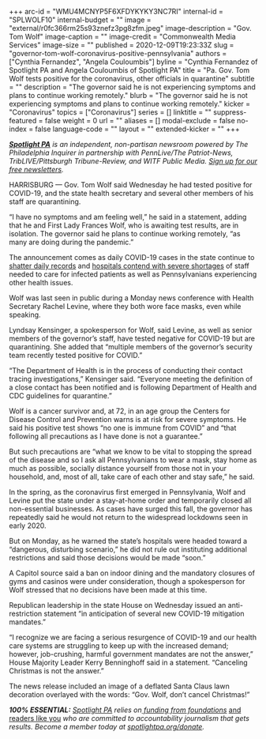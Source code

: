 +++
arc-id = "WMU4MCNYP5F6XFDYKYKY3NC7RI"
internal-id = "SPLWOLF10"
internal-budget = ""
image = "external/r0fc366rm25s93znefz3pg8zfm.jpeg"
image-description = "Gov. Tom Wolf"
image-caption = ""
image-credit = "Commonwealth Media Services"
image-size = ""
published = 2020-12-09T19:23:33Z
slug = "governor-tom-wolf-coronavirus-positive-pennsylvania"
authors = ["Cynthia Fernandez", "Angela Couloumbis"]
byline = "Cynthia Fernandez of Spotlight PA and Angela Couloumbis of Spotlight PA"
title = "Pa. Gov. Tom Wolf tests positive for the coronavirus, other officials in quarantine"
subtitle = ""
description = "The governor said he is not experiencing symptoms and plans to continue working remotely."
blurb = "The governor said he is not experiencing symptoms and plans to continue working remotely."
kicker = "Coronavirus"
topics = ["Coronavirus"]
series = []
linktitle = ""
suppress-featured = false
weight = 0
url = ""
aliases = []
modal-exclude = false
no-index = false
language-code = ""
layout = ""
extended-kicker = ""
+++

<a href="https://www.spotlightpa.org/"><i><b>Spotlight PA</b></i></a><i> is an independent, non-partisan newsroom powered by The Philadelphia Inquirer in partnership with PennLive/The Patriot-News, TribLIVE/Pittsburgh Tribune-Review, and WITF Public Media. </i><a href="https://www.spotlightpa.org/newsletters"><i>Sign up for our free newsletters</i></a><i>.</i>

HARRISBURG — Gov. Tom Wolf said Wednesday he had tested positive for COVID-19, and the state health secretary and several other members of his staff are quarantining.

“I have no symptoms and am feeling well,” he said in a statement, adding that he and First Lady Frances Wolf, who is awaiting test results, are in isolation. The governor said he plans to continue working remotely, “as many are doing during the pandemic.”

The announcement comes as daily COVID-19 cases in the state continue to <a href="https://www.spotlightpa.org/news/2020/03/pa-coronavirus-updates-cases-map-live-tracker/">shatter daily records</a> and <a href="https://www.spotlightpa.org/news/2020/12/pennsylvania-hospitals-coronavirus-staffing-shortages/">hospitals contend with severe shortages</a> of staff needed to care for infected patients as well as Pennsylvanians experiencing other health issues.

<script src="https://www.spotlightpa.org/embed.js" async></script><div data-spl-embed-version="1" data-spl-src="https://www.spotlightpa.org/embeds/newsletter/"></div>

Wolf was last seen in public during a Monday news conference with Health Secretary Rachel Levine, where they both wore face masks, even while speaking.

Lyndsay Kensinger, a spokesperson for Wolf, said Levine, as well as senior members of the governor’s staff, have tested negative for COVID-19 but are quarantining. She added that “multiple members of the governor’s security team recently tested positive for COVID.”

“The Department of Health is in the process of conducting their contact tracing investigations,” Kensinger said. “Everyone meeting the definition of a close contact has been notified and is following Department of Health and CDC guidelines for quarantine.”

Wolf is a cancer survivor and, at 72, in an age group the Centers for Disease Control and Prevention warns is at risk for severe symptoms. He said his positive test shows “no one is immune from COVID” and “that following all precautions as I have done is not a guarantee.”

But such precautions are “what we know to be vital to stopping the spread of the disease and so I ask all Pennsylvanians to wear a mask, stay home as much as possible, socially distance yourself from those not in your household, and, most of all, take care of each other and stay safe,” he said.

In the spring, as the coronavirus first emerged in Pennsylvania, Wolf and Levine put the state under a stay-at-home order and temporarily closed all non-essential businesses. As cases have surged this fall, the governor has repeatedly said he would not return to the widespread lockdowns seen in early 2020.

But on Monday, as he warned the state’s hospitals were headed toward a “dangerous, disturbing scenario,” he did not rule out instituting additional restrictions and said those decisions would be made “soon.”

<script src="https://www.spotlightpa.org/embed.js" async></script><div data-spl-embed-version="1" data-spl-src="https://www.spotlightpa.org/embeds/donate/?teaser_text=Spotlight%20PA%20provides%20essential%2C%20public-service%20journalism%20thanks%20to%20readers%20like%20you.%20%3Cb%3EBecome%20a%20member%20today%20with%20a%20gift%20of%20%2415%2Fmonth%20or%20more%20and%20receive%20our%20exclusive%20Pennsylvania%20tote%20bag.%3C%2Fb%3E&cta_text=YES%2C%20COUNT%20ME%20IN&eyebrow_text=BECOME%20A%20MEMBER"></div>

A Capitol source said a ban on indoor dining and the mandatory closures of gyms and casinos were under consideration, though a spokesperson for Wolf stressed that no decisions have been made at this time.

Republican leadership in the state House on Wednesday issued an anti-restriction statement “in anticipation of several new COVID-19 mitigation mandates.”

“I recognize we are facing a serious resurgence of COVID-19 and our health care systems are struggling to keep up with the increased demand; however, job-crushing, harmful government mandates are not the answer,” House Majority Leader Kerry Benninghoff said in a statement. “Canceling Christmas is not the answer.”

The news release included an image of a deflated Santa Claus lawn decoration overlayed with the words: “Gov. Wolf, don’t cancel Christmas!”

<i><b>100% ESSENTIAL:</b></i><i> </i><a href="https://www.spotlightpa.org/"><i>Spotlight PA</i></a><i> relies on</i><a href="https://www.spotlightpa.org/support"><i> funding from foundations</i></a><i> </i><a href="https://www.spotlightpa.org/support">and readers like you</a><i> who are committed to accountability journalism that gets results. Become a member today at </i><a href="http://spotlightpa.fundjournalism.org/donate?campaign=701Dn000000YgovIAC"><i>spotlightpa.org/donate</i></a><i>.</i>
